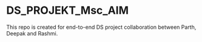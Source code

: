 # DS_PROJEKT_Msc_AIM
This repo is created for end-to-end DS project collaboration between Parth, Deepak and Rashmi.
